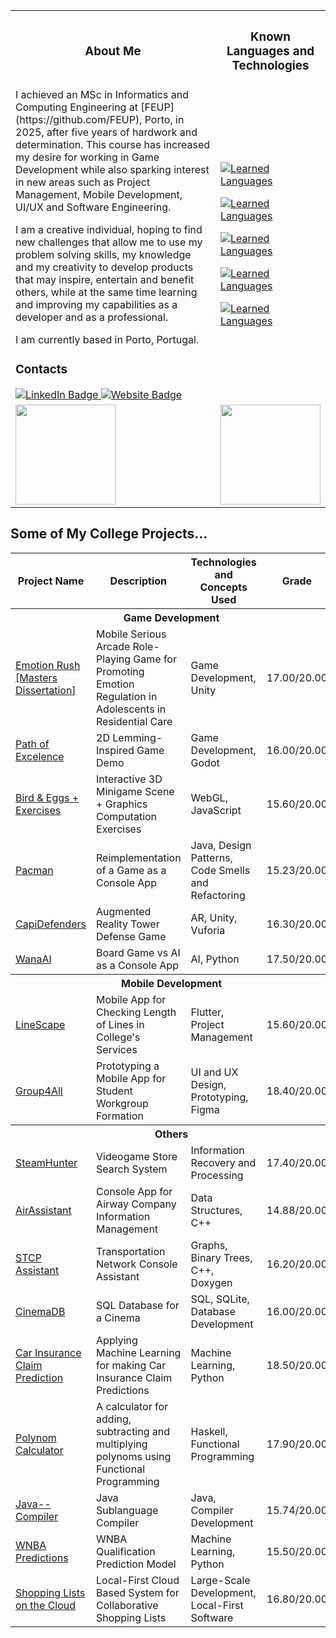 <table border="0" align="center">
 <tr>
  <th width=70%>
   
   ### About Me
   </th>
   <th width = 30%>
   
   ### Known Languages and Technologies
   </th>
</tr>
 <tr>
<td>
I achieved an MSc in Informatics and Computing Engineering at [FEUP](https://github.com/FEUP), Porto, in 2025, after five years of hardwork and determination. This course has increased my desire for working in Game Development while also sparking interest in new areas such as Project Management, Mobile Development, UI/UX and Software Engineering. 

I am a creative individual, hoping to find new challenges that allow me to use my problem solving skills, my knowledge and my creativity to develop products that may inspire, entertain and benefit others, while at the same time learning and improving my capabilities as a developer and as a professional.

I am currently based in Porto, Portugal.
### Contacts
<a href="https://www.linkedin.com/in/pedro-gomes-245a2329b/">
   <img src="https://img.shields.io/badge/LinkedIn-0077B5?style=for-the-badge&logo=linkedin&logoColor=white" alt="LinkedIn Badge"/>
  </a>
  <a href="mailto:pedrocabgomes@outlook.pt">
   <img src="https://img.shields.io/badge/Outlook-D14836?style=for-the-badge&logo=microsoft-outlook&logoColor=white" alt="Website Badge"/>
 </a>
</td>
<td>

[![Learned Languages](https://skillicons.dev/icons?i=html,css,js,php)](https://skillicons.dev)

[![Learned Languages](https://skillicons.dev/icons?i=sqlite,postgres)](https://skillicons.dev)

[![Learned Languages](https://skillicons.dev/icons?i=c,cs,cpp)](https://skillicons.dev)

[![Learned Languages](https://skillicons.dev/icons?i=haskell,py,java,matlab)](https://skillicons.dev)

[![Learned Languages](https://skillicons.dev/icons?i=figma,flutter,laravel,unity,godot)](https://skillicons.dev)
</td>

 </tr>
<tr><td><img src="https://github-readme-stats.vercel.app/api?username=Pedro-CAB&count_private=true&theme=ayu-mirage&show_icons=true"
    height="160rem"/></td><td><img src="https://github-readme-stats.vercel.app/api/top-langs/?username=Pedro-CAB&layout=compact&theme=ayu-mirage" height="160rem"/></td></tr>
</table>

## Some of My College Projects...
<table>
  <tr>
    <th>Project Name</th>
    <th>Description</th>
    <th>Technologies and Concepts Used</th>
    <th>Grade</th>
  </tr>
  <tr><th colspan="4">Game Development</th></tr>
  <tr>
    <td><a href="https://github.com/Pedro-CAB/Emotion-Rush">Emotion Rush [Masters Dissertation]</a></td>
    <td>Mobile Serious Arcade Role-Playing Game for Promoting Emotion Regulation in Adolescents in Residential Care</td>
    <td>Game Development, Unity</td>
    <td>17.00/20.00</td>
  </tr>
  <tr>
    <td><a href="https://github.com/Pedro-CAB/DDJD-Demo/tree/main">Path of Excelence</a></td>
    <td>2D Lemming-Inspired Game Demo</td>
    <td>Game Development, Godot</td>
    <td>16.00/20.00</td>
  </tr>
  <tr>
    <td><a href="https://github.com/Pedro-CAB/Computer-Graphics?tab=readme-ov-file">Bird & Eggs + Exercises</a></td>
    <td>Interactive 3D Minigame Scene + Graphics Computation Exercises</td>
    <td>WebGL, JavaScript</td>
    <td>15.60/20.00</td>
  </tr>
  <tr>
    <td><a href="https://github.com/FEUP-LDTS-2021/ldts-project-assignment-g1102">Pacman</a></td>
    <td>Reimplementation of a Game as a Console App</td>
    <td>Java, Design Patterns, Code Smells and Refactoring</td>
    <td>15.23/20.00</td>
  </tr>
  <tr>
    <td><a href="https://github.com/Pedro-PFerreira/RVA">CapiDefenders</a></td>
    <td>Augmented Reality Tower Defense Game</td>
    <td>AR, Unity, Vuforia</td>
    <td>16.30/20.00</td>
  </tr>
  <tr>
    <td><a href="https://github.com/Pedro-CAB/IA-Project">WanaAI</a></td>
    <td>Board Game vs AI as a Console App</td>
    <td>AI, Python</td>
    <td>17.50/20.00</td>
  </tr>
  <tr><th colspan="4">Mobile Development</th></tr>
  <tr>
    <td><a href="https://github.com/LEIC-ES-2021-22/3LEIC02T5">LineScape</a></td>
    <td>Mobile App for Checking Length of Lines in College's Services</td>
    <td>Flutter, Project Management</td>
    <td>15.60/20.00</td>
  </tr>
  <tr>
    <td><a href="https://www.figma.com/proto/BAWQdh25iAYvMlHg9xhj2T/Group4All?type=design&node-id=229-76&t=VPt2h9oMod3SIYx9-0&scaling=scale-down&page-id=0%3A1&starting-point-node-id=28%3A90&show-proto-sidebar=1">Group4All</a></td>
    <td>Prototyping a Mobile App for Student Workgroup Formation</td>
    <td>UI and UX Design, Prototyping, Figma</td>
    <td>18.40/20.00</td>
  </tr>
  <tr><th colspan="4">Others</th></tr>
  <tr>
    <td><a href="https://github.com/Pedro-CAB/PRI-Project">SteamHunter</a></td>
    <td>Videogame Store Search System</td>
    <td>Information Recovery and Processing</td>
    <td>17.40/20.00</td>
  </tr>
  <tr>
    <td><a href="https://github.com/Pedro-CAB/aed2122_trabalho1">AirAssistant</a></td>
    <td>Console App for Airway Company Information Management</td>
    <td>Data Structures, C++</td>
    <td>14.88/20.00</td>
  </tr>
  <tr>
    <td><a href="https://github.com/Pedro-CAB/aedProject2/tree/main">STCP Assistant</a></td>
    <td>Transportation Network Console Assistant</td>
    <td>Graphs, Binary Trees, C++, Doxygen</td>
    <td>16.20/20.00</td>
  </tr>
  <tr>
    <td><a href="https://github.com/Pedro-CAB/CinemaBD">CinemaDB</a></td>
    <td>SQL Database for a Cinema</td>
    <td>SQL, SQLite, Database Development</td>
    <td>16.00/20.00</td>
  </tr>
  <tr>
    <td><a href="https://github.com/Pedro-CAB/IA-Project-2">Car Insurance Claim Prediction</a></td>
    <td>Applying Machine Learning for making Car Insurance Claim Predictions</td>
    <td>Machine Learning, Python</td>
    <td>18.50/20.00</td>
  </tr>
  <tr>
    <td><a href="https://github.com/Pedro-CAB/PFL-Project">Polynom Calculator</a></td>
    <td>A calculator for adding, subtracting and multiplying polynoms using Functional Programming</td>
    <td>Haskell, Functional Programming</td>
    <td>17.90/20.00</td>
  </tr>
  <tr>
    <td><a href="https://github.com/Pedro-CAB/Compilers">Java-- Compiler</a></td>
    <td>Java Sublanguage Compiler</td>
    <td>Java, Compiler Development</td>
    <td>15.74/20.00</td>
  </tr>
  <tr>
    <td><a href="https://github.com/Pedro-CAB/AC-Project">WNBA Predictions</a></td>
    <td>WNBA Qualification Prediction Model</td>
    <td>Machine Learning, Python</td>
    <td>15.50/20.00</td>
  </tr>
  <tr>
    <td><a href="https://github.com/Pedro-CAB/AC-Project">Shopping Lists on the Cloud</a></td>
    <td>Local-First Cloud Based System for Collaborative Shopping Lists</td>
    <td>Large-Scale Development, Local-First Software</td>
    <td>16.80/20.00</td>
  </tr>
</table>
<!--|[The Last Glimpse](https://github.com/lougon02/RVA2)|VR Experience Simulating a Nuclear Disaster in Space|VR, Unity|16.20/20.00|-->
<!--|[orfeao.fe.up.pt](https://github.com/Pedro-CAB/projeto-integrador)|Internal Management Website for Orfeão Universitário do Porto|Laravel, Web Dev|16.00/20.00|-->
<!--|[Manufacturing Execution Service](https://github.com/FEUP-MEIC-DS-2023-1MEIC03/MES)|Management Tool for Industrial Manufacturing Machines|Web Dev, Large-Scale Development|16.00/20.00|-->

<!---------------------------------[ Badges ]---------------------------------->

[Badge License]: https://img.shields.io/badge/-BY_SA_4.0-ae6c18.svg?style=for-the-badge&labelColor=EF9421&logoColor=white&logo=CreativeCommons
[Badge Likes]: https://img.shields.io/github/stars/MarkedDown/Buttons?style=for-the-badge&labelColor=d0ab23&color=b0901e&logoColor=white&logo=Trustpilot

<!---
Pedro-CAB/Pedro-CAB is a ✨ special ✨ repository because its `README.md` (this file) appears on your GitHub profile.
You can click the Preview link to take a look at your changes.
--->
